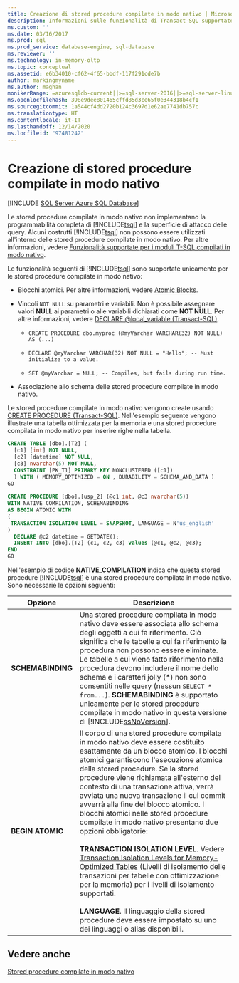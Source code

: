 ```yaml
---
title: Creazione di stored procedure compilate in modo nativo | Microsoft Docs
description: Informazioni sulle funzionalità di Transact-SQL supportate solo per le stored procedure compilate in modo nativo. Vedere come creare stored procedure compilate in modo nativo in SQL Server.
ms.custom: ''
ms.date: 03/16/2017
ms.prod: sql
ms.prod_service: database-engine, sql-database
ms.reviewer: ''
ms.technology: in-memory-oltp
ms.topic: conceptual
ms.assetid: e6b34010-cf62-4f65-bbdf-117f291cde7b
author: markingmyname
ms.author: maghan
monikerRange: =azuresqldb-current||>=sql-server-2016||>=sql-server-linux-2017||=azuresqldb-mi-current
ms.openlocfilehash: 398e9dee801465cffd85d3ce65f0e344318b4cf1
ms.sourcegitcommit: 1a544cf4dd2720b124c3697d1e62ae7741db757c
ms.translationtype: HT
ms.contentlocale: it-IT
ms.lasthandoff: 12/14/2020
ms.locfileid: "97481242"
---
```

# <a name="creating-natively-compiled-stored-procedures"></a>Creazione di stored procedure compilate in modo nativo
[!INCLUDE [SQL Server Azure SQL Database](../../includes/applies-to-version/sql-asdb.md)]

Le stored procedure compilate in modo nativo non implementano la programmabilità completa di [!INCLUDE[tsql](../../includes/tsql-md.md)] e la superficie di attacco delle query. Alcuni costrutti [!INCLUDE[tsql](../../includes/tsql-md.md)] non possono essere utilizzati all'interno delle stored procedure compilate in modo nativo. Per altre informazioni, vedere [Funzionalità supportate per i moduli T-SQL compilati in modo nativo](../../relational-databases/in-memory-oltp/supported-features-for-natively-compiled-t-sql-modules.md).  
  
Le funzionalità seguenti di [!INCLUDE[tsql](../../includes/tsql-md.md)] sono supportate unicamente per le stored procedure compilate in modo nativo:  
  
-   Blocchi atomici. Per altre informazioni, vedere [Atomic Blocks](../../relational-databases/in-memory-oltp/atomic-blocks-in-native-procedures.md).  
  
-   Vincoli `NOT NULL` su parametri e variabili. Non è possibile assegnare valori **NULL** ai parametri o alle variabili dichiarati come **NOT NULL**. Per altre informazioni, vedere [DECLARE @local_variable &#40;Transact-SQL&#41;](../../t-sql/language-elements/declare-local-variable-transact-sql.md).  
  
    -   `CREATE PROCEDURE dbo.myproc (@myVarchar VARCHAR(32) NOT NULL) AS (...)`  
  
    -   `DECLARE @myVarchar VARCHAR(32) NOT NULL = "Hello"; -- Must initialize to a value.`  
  
    -   `SET @myVarchar = NULL; -- Compiles, but fails during run time.`  
  
-   Associazione allo schema delle stored procedure compilate in modo nativo.  
  
Le stored procedure compilate in modo nativo vengono create usando [CREATE PROCEDURE &#40;Transact-SQL&#41;](../../t-sql/statements/create-procedure-transact-sql.md). Nell'esempio seguente vengono illustrate una tabella ottimizzata per la memoria e una stored procedure compilata in modo nativo per inserire righe nella tabella.  
  
```sql  
CREATE TABLE [dbo].[T2] (  
  [c1] [int] NOT NULL, 
  [c2] [datetime] NOT NULL,
  [c3] nvarchar(5) NOT NULL, 
  CONSTRAINT [PK_T1] PRIMARY KEY NONCLUSTERED ([c1])  
  ) WITH ( MEMORY_OPTIMIZED = ON , DURABILITY = SCHEMA_AND_DATA )  
GO  
  
CREATE PROCEDURE [dbo].[usp_2] (@c1 int, @c3 nvarchar(5)) 
WITH NATIVE_COMPILATION, SCHEMABINDING  
AS BEGIN ATOMIC WITH  
(  
 TRANSACTION ISOLATION LEVEL = SNAPSHOT, LANGUAGE = N'us_english'  
)  
  DECLARE @c2 datetime = GETDATE();  
  INSERT INTO [dbo].[T2] (c1, c2, c3) values (@c1, @c2, @c3);  
END  
GO  
```  
 
Nell'esempio di codice **NATIVE_COMPILATION** indica che questa stored procedure [!INCLUDE[tsql](../../includes/tsql-md.md)] è una stored procedure compilata in modo nativo. Sono necessarie le opzioni seguenti:  
  
|Opzione|Descrizione|  
|------------|-----------------|  
|**SCHEMABINDING**|Una stored procedure compilata in modo nativo deve essere associata allo schema degli oggetti a cui fa riferimento. Ciò significa che le tabelle a cui fa riferimento la procedura non possono essere eliminate. Le tabelle a cui viene fatto riferimento nella procedura devono includere il nome dello schema e i caratteri jolly (\*) non sono consentiti nelle query (nessun `SELECT * from...`). **SCHEMABINDING** è supportato unicamente per le stored procedure compilate in modo nativo in questa versione di [!INCLUDE[ssNoVersion](../../includes/ssnoversion-md.md)].|  
|**BEGIN ATOMIC**|Il corpo di una stored procedure compilata in modo nativo deve essere costituito esattamente da un blocco atomico. I blocchi atomici garantiscono l'esecuzione atomica della stored procedure. Se la stored procedure viene richiamata all'esterno del contesto di una transazione attiva, verrà avviata una nuova transazione il cui commit avverrà alla fine del blocco atomico. I blocchi atomici nelle stored procedure compilate in modo nativo presentano due opzioni obbligatorie:<br /><br /> **TRANSACTION ISOLATION LEVEL**. Vedere [Transaction Isolation Levels for Memory-Optimized Tables](/previous-versions/sql/sql-server-2016/dn133175(v=sql.130)) (Livelli di isolamento delle transazioni per tabelle con ottimizzazione per la memoria) per i livelli di isolamento supportati.<br /><br /> **LANGUAGE**. Il linguaggio della stored procedure deve essere impostato su uno dei linguaggi o alias disponibili.|  
  
## <a name="see-also"></a>Vedere anche  
 [Stored procedure compilate in modo nativo](./a-guide-to-query-processing-for-memory-optimized-tables.md)  
  
